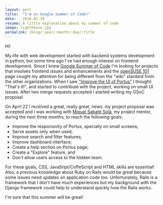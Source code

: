 ```yaml
---
layout: post
title:  "I'm on Google Summer of Code!"
date:   2016-05-29
resume: A little explanation about my summer of code
image: lighthouse.jpg
permalink: /blog/:year/:month/:day/:title
---
```


Hi!

My life with web development started with backend systems development in python, but some time ago I've had enough interest on frontend development. Since I knew [Google Summer of Code](https://summerofcode.withgoogle.com) I'm looking for projects that involves frontend issues and enhancements and the [openSUSE 101](http://101.opensuse.org/) page cought my attention for being different from the "wiki" stardard from the other organizations. When I saw ["Improve the UI of Portus"](https://github.com/openSUSE/mentoring/issues/44) I thought: "That's it!", and started to contribute with the project, working on small UI issues. After two merge requests accepted I started writing my GSoC proposal.

On April 22 I received a great, really great, news: my project proposal was accepted and I was working with [Miquel Sabatè Solá](http://github.com/mssola), my project mentor, during the next three months, to reach the following goals:


<div class="post-list">
  <ul>
    <li>Improve the responsivity of Portus, specially on small screens;</li>
    <li>Serve assets only when used;</li>
    <li>Improve search and filter features;</li>
    <li>Improve dashboard interface;</li>
    <li>Create a help section on Portus page;</li>
    <li>Create a "Explore" feature, and</li>
    <li>Don't allow users access to the hidden team.</li>
  </ul>
</div>

For these goals, CSS, JavaSript/CoffeScript and HTML skills are essential! Also, a previous knowledge about Ruby on Rails would be great because some issues need updates on application code too. Unfortunately, Rails is a framework that I don't have much experiences but my background with the Django framework could help to understand quickly how the Rails works.

I'm sure that this summer will be great!
